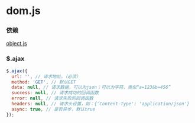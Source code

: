 # dom.js

### 依赖

[object.js](https://github.com/hangyangws/plugins/tree/master/apps/object)


### $.ajax

```js
$.ajax({
  url: '', // 请求地址，（必须）
  method: 'GET', // 默认GET
  data: null, // 请求数据，可以为json；可以为字符，类似“a=123&b=456”
  success: null, // 请求成功的回调函数
  error: null, // 请求失败的回调函数
  headers: null, // 请求头设置，如：{'Content-Type': 'application/json'}
  async: true, // 是否异步，默认true
});
```